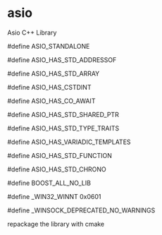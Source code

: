 # asio
Asio C++ Library

#define ASIO_STANDALONE

#define ASIO_HAS_STD_ADDRESSOF

#define ASIO_HAS_STD_ARRAY

#define ASIO_HAS_CSTDINT

#define ASIO_HAS_CO_AWAIT

#define ASIO_HAS_STD_SHARED_PTR

#define ASIO_HAS_STD_TYPE_TRAITS

#define ASIO_HAS_VARIADIC_TEMPLATES

#define ASIO_HAS_STD_FUNCTION

#define ASIO_HAS_STD_CHRONO

#define BOOST_ALL_NO_LIB

#define _WIN32_WINNT 0x0601

#define _WINSOCK_DEPRECATED_NO_WARNINGS

repackage the library with cmake
